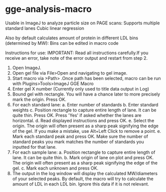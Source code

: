 # gge-analysis-macro
Usable in ImageJ to analyze particle size on PAGE scans:
    Supports multiple standard lanes
    Cubic linear regression

Also by default calculates amount of protein in different LDL bins (determined by MW):
    Bins can be edited in macro code


Instructions for use:
IMPORTANT: Read all instructions carefully.If you receive an error, take note of the error output and restart from step 2.
1. Open ImageJ.
2. Open gel file via File>Open and navigating to gel image.
3. Start macro via >Path> .Once path has been selected, macro can be run with Plugins>Tools>ImageJ GGE Macro
4. Enter gel X number (Currently only used to title data output in Log)
5. Bound gel with rectangle. You will have a chance later to more precisely mark the origin. Press OK.
6. For each standard lane:
    a. Enter number of standards
    b. Enter standard weights
    c. Position rectangle to capture entire length of lane. It can be quite thin. Press OK. Press 'Yes' if asked whether the lanes are horizontal.
    d. Read displayed instructions and press OK.
    e. Select the origin. The origin will often present as a sharp peak signifying the edge of the gel. If you make a mistake, use Alt+Left Click to remove a point.
    e. Mark each standard peak and press OK. Make sure the number of standard peaks you mark matches the number of standards you inputted for that lane.
7. For each sample lane:
    a. Position rectangle to capture entire length of lane. It can be quite thin.
    b. Mark origin of lane on plot and press OK. The origin will often present as a sharp peak signifying the edge of the gel. 
    c. Mark each unknown and press OK. 
8. The output in the log window will display the calculated MW/diameters of your selected peaks. By default, the macro will try to calculate the amount of LDL in each LDL bin. Ignore this data if it is not relevant.

